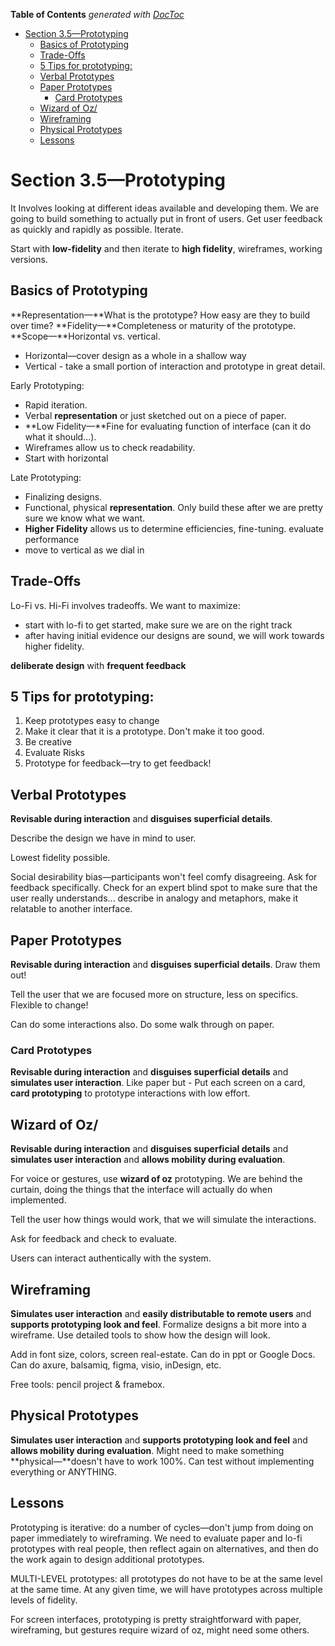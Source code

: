 <!-- START doctoc generated TOC please keep comment here to allow auto update -->
<!-- DON'T EDIT THIS SECTION, INSTEAD RE-RUN doctoc TO UPDATE -->
**Table of Contents** *generated with [DocToc](https://github.com/thlorenz/doctoc)*

- [Section 3.5—Prototyping](#section-35prototyping)
  - [Basics of Prototyping](#basics-of-prototyping)
  - [Trade-Offs](#trade-offs)
  - [5 Tips for prototyping:](#5-tips-for-prototyping)
  - [Verbal Prototypes](#verbal-prototypes)
  - [Paper Prototypes](#paper-prototypes)
    - [Card Prototypes](#card-prototypes)
  - [Wizard of Oz/](#wizard-of-oz)
  - [Wireframing](#wireframing)
  - [Physical Prototypes](#physical-prototypes)
  - [Lessons](#lessons)

<!-- END doctoc generated TOC please keep comment here to allow auto update -->

# Section 3.5—Prototyping

It Involves looking at different ideas available and developing them.
We are going to build something to actually put
in front of users.
Get user feedback as quickly and rapidly as possible.
Iterate.

Start with **low-fidelity** and then iterate to **high fidelity**, wireframes, working versions.

## Basics of Prototyping

**Representation—**What is the prototype?
How easy are they to build over time?
**Fidelity—**Completeness or maturity of the prototype.
**Scope—**Horizontal vs. vertical.

- Horizontal—cover design as a whole in a shallow way
- Vertical - take a small portion of interaction and prototype in great detail.

Early Prototyping:

- Rapid iteration.
- Verbal **representation** or just sketched out on a piece of paper.
- **Low Fidelity—**Fine for evaluating function of interface (can it do what it should...).
- Wireframes allow us to
  check readability.
- Start with horizontal

Late Prototyping:

- Finalizing designs.
- Functional, physical **representation**. Only build these after we are pretty sure we know what we
  want.
- **Higher Fidelity** allows us to determine efficiencies, fine-tuning. evaluate performance
- move to vertical as we dial in

## Trade-Offs

Lo-Fi vs. Hi-Fi involves tradeoffs. We want to maximize:

- start with lo-fi to get started, make sure we are on the right track
- after having initial evidence our designs are sound, we will work towards higher fidelity.

**deliberate design** with __frequent feedback__

## 5 Tips for prototyping:

1. Keep prototypes easy to change
2. Make it clear that it is a prototype. Don't make it too good.
3. Be creative
4. Evaluate Risks
5. Prototype for feedback—try to get feedback!

## Verbal Prototypes

**Revisable during interaction** and **disguises superficial details**.

Describe the design we have in mind to user.

Lowest fidelity possible.

Social desirability bias—participants won't feel comfy disagreeing.
Ask for feedback specifically. 
Check for an expert
blind spot to make sure that the user really understands... describe in analogy and metaphors, make it relatable to
another interface.

## Paper Prototypes

**Revisable during interaction** and **disguises superficial details**.
Draw them out!

Tell the user that we are focused more on structure, less on specifics. 
Flexible to change!

Can do some interactions also. Do some walk through on paper.

### Card Prototypes

**Revisable during interaction** and **disguises superficial details** and **simulates user interaction**.
Like paper but -
Put each screen on a card, **card prototyping** to prototype interactions with low effort.

## Wizard of Oz/

**Revisable during interaction** and **disguises superficial details** and **simulates user interaction** and **allows
mobility during evaluation**.

For voice or gestures, use **wizard of oz** prototyping. We are behind the curtain, doing the things that the interface
will actually do when implemented.

Tell the user how things would work, that we will simulate the interactions.

Ask for feedback and check to evaluate.

Users can interact authentically with the system.

## Wireframing

**Simulates user interaction** and **easily distributable to remote users** and **supports prototyping look and feel**.
Formalize designs a bit more into a wireframe. Use detailed tools to show how the design will look.

Add in font size, colors, screen real-estate.
Can do in ppt or Google Docs. 
Can do axure, balsamiq, figma, visio,
inDesign, etc.

Free tools: pencil project & framebox.

## Physical Prototypes

**Simulates user interaction** and **supports prototyping look and feel** and **allows mobility during evaluation**.
Might need to make something **physical—**doesn't have to work 100%.
Can test without implementing everything or
ANYTHING.

## Lessons

Prototyping is iterative: do a number of cycles—don't jump from doing on paper immediately to wireframing.
We need to
evaluate paper and lo-fi prototypes with real people, then reflect again on alternatives, and then do the work again to
design additional prototypes.

MULTI-LEVEL prototypes: all prototypes do not have to be at the same level at the same time.
At any given time, we will
have prototypes across multiple levels of fidelity.

For screen interfaces, prototyping is pretty straightforward with paper, wireframing, 
but gestures require wizard of oz, might
need some others.
